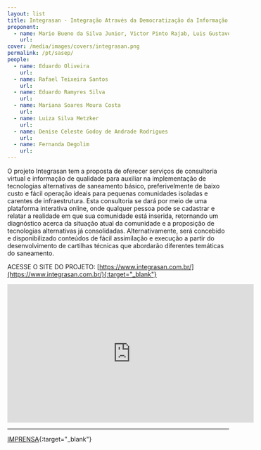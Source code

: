 ```yaml
---
layout: list
title: Integrasan - Integração Através da Democratização da Informação sobre Saneamento
proponent:
  - name: Mario Bueno da Silva Junior, Victor Pinto Rajab, Luis Gustavo Bet, Bruno Eduardo B. R. Torres / Santos, SP
    url: 
cover: /media/images/covers/integrasan.png
permalink: /pt/sasep/
people:
  - name: Eduardo Oliveira
    url: 
  - name: Rafael Teixeira Santos
    url: 
  - name: Eduardo Ramyres Silva
    url: 
  - name: Mariana Soares Moura Costa
    url: 
  - name: Luiza Silva Metzker
    url: 
  - name: Denise Celeste Godoy de Andrade Rodrigues
    url: 
  - name: Fernanda Degolim
    url: 
---
```



O projeto Integrasan tem a proposta de oferecer serviços de consultoria virtual e informação de qualidade para auxiliar na implementação de tecnologias alternativas de saneamento básico, preferivelmente de baixo custo e fácil operação ideais para pequenas comunidades isoladas e carentes de infraestrutura. Esta consultoria se dará por meio de uma plataforma interativa online, onde qualquer pessoa pode se cadastrar e relatar a realidade em que sua comunidade está inserida, retornando um diagnóstico acerca da situação atual da comunidade e a proposição de tecnologias alternativas já consolidadas. Alternativamente, será concebido e disponibilizado conteúdos de fácil assimilação e execução a partir do desenvolvimento de cartilhas técnicas que abordarão diferentes temáticas do saneamento.

  
ACESSE O SITE DO PROJETO: [https://www.integrasan.com.br/](https://www.integrasan.com.br/){:target="_blank"}
  

<iframe width="560" height="315" src="https://www.youtube.com/embed/XIAaBm6c1jU" frameborder="0" allow="accelerometer; autoplay; encrypted-media; gyroscope; picture-in-picture" allowfullscreen></iframe>
 
 
--- 

[IMPRENSA](/3ed/pt/imprensa/integrasan){:target="_blank"}
